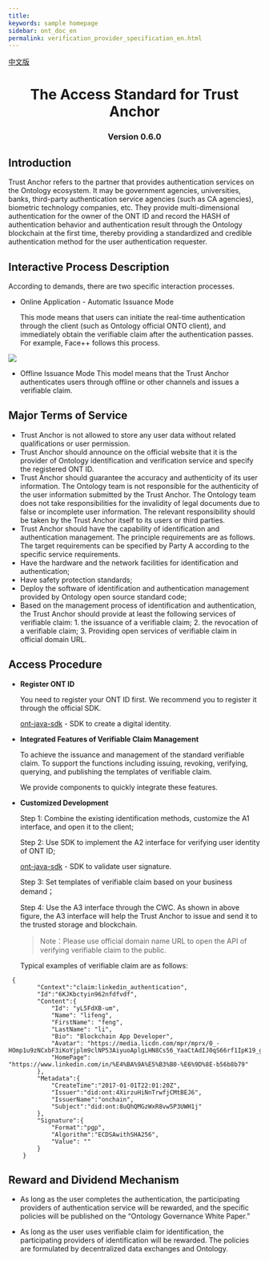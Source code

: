 ```yaml
---
title: 
keywords: sample homepage
sidebar: ont_doc_en
permalink: verification_provider_specification_en.html
---
```



[中文版](../cn/verification_provider_specification_cn.md)


<h1 align="center">The Access Standard for Trust Anchor</h1>
<h3 align="center">Version 0.6.0 </h3>

## Introduction

Trust Anchor refers to the partner that provides authentication services on the Ontology ecosystem. It may be government agencies, universities, banks, third-party authentication service agencies (such as CA agencies), biometric technology companies, etc. They provide multi-dimensional authentication for the owner of the ONT ID and record the HASH of authentication behavior and authentication result through the Ontology blockchain at the first time, thereby providing a standardized and credible authentication method for the user authentication requester.

## Interactive Process Description

According to demands, there are two specific interaction processes.

* Online Application - Automatic Issuance Mode

    This mode means that users can initiate the real-time authentication through the client (such as Ontology official ONTO client), and immediately obtain the verifiable claim after the authentication passes. For example, Face++ follows this process.

![](../../images/5a92d69de4b0874437cfe5f4.png)


* Offline Issuance Mode
    This model means that the Trust Anchor authenticates users through offline or other channels and issues a verifiable claim.

## Major Terms of Service

* Trust Anchor is not allowed to store any user data without related qualifications or user permission.
* Trust Anchor should announce on the official website that it is the provider of Ontology identification and verification service and specify the registered ONT ID.
* Trust Anchor should guarantee the accuracy and authenticity of its user information. The Ontology team is not responsible for the authenticity of the user information submitted by the Trust Anchor. The Ontology team does not take responsibilities for the invalidity of legal documents due to false or incomplete user information. The relevant responsibility should be taken by the Trust Anchor itself to its users or third parties.
* Trust Anchor should have the capability of identification and authentication management. The principle requirements are as follows. The target requirements can be specified by Party A according to the specific service requirements.
* Have the hardware and the network facilities for identification and authentication;
* Have safety protection standards;
* Deploy the software of identification and authentication management provided by Ontology open source standard code;
* Based on the management process of identification and authentication, the Trust Anchor should provide at least the following services of verifiable claim: 1. the issuance of a verifiable claim; 2. the revocation of a verifiable claim; 3. Providing open services of verifiable claim in official domain URL.


## Access Procedure


* **Register ONT ID**

    You need to register your ONT ID first. We recommend you to register it through the official SDK.

    [ont-java-sdk](https://github.com/ontio/ontology-java-sdk) - SDK to create a digital identity.

* **Integrated Features of Verifiable Claim Management**

    To achieve the issuance and management of the standard verifiable claim. To support the functions including issuing, revoking, verifying, querying, and publishing the templates of verifiable claim.
    
    We provide components to quickly integrate these features.

* **Customized Development**

    Step 1: Combine the existing identification methods, customize the A1 interface, and open it to the client;

    Step 2: Use SDK to implement the A2 interface for verifying user identity of ONT ID;

    [ont-java-sdk](https://github.com/ontio/ontology-java-sdk) - SDK to validate user signature.

    Step 3: Set templates of verifiable claim based on your business demand；
    
   Step 4: Use the A3 interface through the CWC. As shown in above figure, the A3 interface will help the Trust Anchor to issue and send it to the trusted storage and blockchain.

    > Note：Please use official domain name URL to open the API of verifying verifiable claim to the public.

    Typical examples of verifiable claim are as follows:
```
 {
        "Context":"claim:linkedin_authentication",
        "Id":"6KJKbctyin962nfdfvdf",
        "Content":{
            "Id": "yL5FdXB-um",
            "Name": "lifeng",
            "FirstName": "feng",
            "LastName": "li",
            "Bio": "Blockchain App Developer",
            "Avatar": "https://media.licdn.com/mpr/mprx/0_-HOmp1u9zNCxbF3iKoYjplm9clNP53AiyuoAplgLHN8Cs56_YaaCtAdIJ0qS66rf1IpK19_gajZa",
            "HomePage": "https://www.linkedin.com/in/%E4%BA%9A%E5%B3%B0-%E6%9D%8E-b56b8b79"
        },
        "Metadata":{
            "CreateTime":"2017-01-01T22:01:20Z",
            "Issuer":"did:ont:4XirzuHiNnTrwfjCMtBEJ6",
            "IssuerName":"onchain",
            "Subject":"did:ont:8uQhQMGzWxR8vw5P3UWH1j"
        },
        "Signature":{
            "Format":"pgp",
            "Algorithm":"ECDSAwithSHA256",
            "Value": ""
        }
    }     
```



## Reward and Dividend Mechanism

* As long as the user completes the authentication, the participating providers of authentication service will be rewarded, and the specific policies will be published on the “Ontology Governance White Paper.”

* As long as the user uses verifiable claim for identification, the participating providers of identification will be rewarded. The policies are formulated by decentralized data exchanges and Ontology.